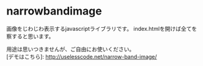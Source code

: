# narrowbandimage

画像をじわじわ表示するjavascriptライブラリです。
index.htmlを開けば全てを察すると思います。  
  
用途は思いつきませんが、ご自由にお使いください。  
[デモはこちら]: http://uselesscode.net/narrow-band-image/
